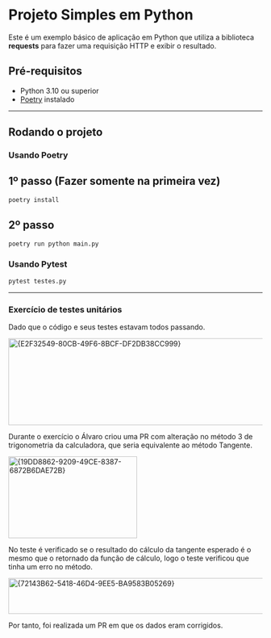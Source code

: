 # Projeto Simples em Python

Este é um exemplo básico de aplicação em Python que utiliza a biblioteca **requests** para fazer uma requisição HTTP e exibir o resultado.

## Pré-requisitos
- Python 3.10 ou superior
- [Poetry](https://python-poetry.org/docs/) instalado

---

## Rodando o projeto

### Usando **Poetry** 

## 1º passo (Fazer somente na primeira vez)
```bash
poetry install
```

## 2º passo
```bash
poetry run python main.py
```
### Usando **Pytest** 

```bash
pytest testes.py
```



---

### Exercício de testes unitários
Dado que o código e seus testes estavam todos passando.

<img width="1057" height="172" alt="{E2F32549-80CB-49F6-8BCF-DF2DB38CC999}" src="https://github.com/user-attachments/assets/84e4fa11-101c-4f71-8a47-045b6af7c728" />

Durante o exercício o Álvaro criou uma PR com alteração no método 3 de trigonometria da calculadora, que seria equivalente ao método Tangente.

<img width="255" height="162" alt="{19DD8862-9209-49CE-8387-6872B6DAE72B}" src="https://github.com/user-attachments/assets/6fe9445c-2670-439d-9003-e7820dc5df32" />

No teste é verificado se o resultado do cálculo da tangente esperado é o mesmo que o retornado da função de cálculo, logo o teste verificou que tinha um erro no método.

<img width="1050" height="71" alt="{72143B62-5418-46D4-9EE5-BA9583B05269}" src="https://github.com/user-attachments/assets/2011e2e3-c03f-44d0-866e-dd0ed8ef2934" />

Por tanto, foi realizada um PR em que os dados eram corrigidos.

